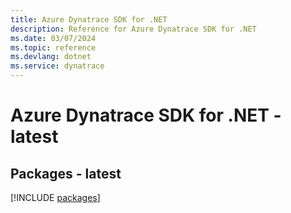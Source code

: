 ```yaml
---
title: Azure Dynatrace SDK for .NET
description: Reference for Azure Dynatrace SDK for .NET
ms.date: 03/07/2024
ms.topic: reference
ms.devlang: dotnet
ms.service: dynatrace
---
```

# Azure Dynatrace SDK for .NET - latest
## Packages - latest
[!INCLUDE [packages](dynatrace-index.md)]